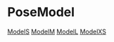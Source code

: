 # PoseModel

[ModelS](https://drive.google.com/file/d/1yfV1R92Y-1oR2TJRgGjKPEhWcGm9m36U/view?usp=sharing)
[ModelM](https://drive.google.com/file/d/1KV2vcfIgjeVtinPVkNEHaXUs5y3P0KBh/view?usp=sharing)
[ModelL](https://drive.google.com/file/d/1E2lMkK9mJa6EDUtUo0gy7RpjrU2Vasww/view?usp=sharing)
[ModelXS](https://drive.google.com/file/d/1Vkl0PwB5vHLbHLq_ZV6q1jfyyZavoSQX/view?usp=drive_link)
